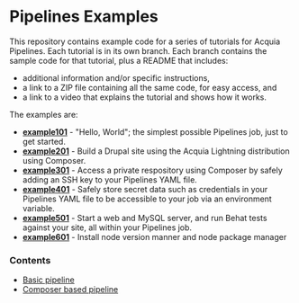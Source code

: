 # Pipelines Examples

This repository contains example code for a series of tutorials for Acquia Pipelines.  Each tutorial is in its own branch.  Each branch contains the sample code for that tutorial, plus a README that includes:

* additional information and/or specific instructions,
* a link to a ZIP file containing all the same code, for easy access, and
* a link to a video that explains the tutorial and shows how it works.

The examples are:

* **[example101](https://github.com/acquia/pipelines-examples/tree/example101)** - "Hello, World"; the simplest possible Pipelines job, just to get started.
* **[example201](https://github.com/acquia/pipelines-examples/tree/example201)** - Build a Drupal site using the Acquia Lightning distribution using Composer.
* **[example301](https://github.com/acquia/pipelines-examples/tree/example301)** - Access a private respository using Composer by safely adding an SSH key to your Pipelines YAML file.
* **[example401](https://github.com/acquia/pipelines-examples/tree/example401)** - Safely store secret data such as credentials in your Pipelines YAML file to be accessible to your job via an environment variable.
* **[example501](https://github.com/acquia/pipelines-examples/tree/example501)** - Start a web and MySQL server, and run Behat tests against your site, all within your Pipelines job.
* **[example601](https://github.com/acquia/pipelines-examples/tree/example601)** - Install node version manner and node package manager


### Contents
* [Basic pipeline](https://github.com/acquia/pipelines-examples/tree/master/basic-pipeline)
* [Composer based pipeline](https://github.com/acquia/pipelines-examples/tree/master/composer-pipeline)

